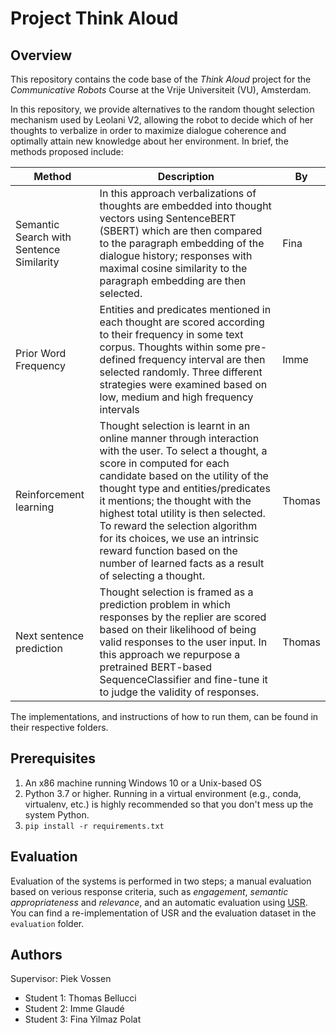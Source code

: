 # Project Think Aloud

## Overview

This repository contains the code base of the *Think Aloud* project for the *Communicative Robots* Course at the Vrije Universiteit (VU), Amsterdam.

In this repository, we provide alternatives to the random thought selection mechanism used by Leolani V2, allowing the robot to decide which of her thoughts to verbalize in order to maximize dialogue coherence and optimally attain new knowledge about her environment. In brief, the methods proposed include:

| Method        | Description | By |
|---------------|-------------|----|
| Semantic Search with Sentence Similarity| In this approach verbalizations of thoughts are embedded into thought vectors using SentenceBERT (SBERT) which are then compared to the paragraph embedding of the dialogue history; responses with maximal cosine similarity to the paragraph embedding are then selected. | Fina |
| Prior Word Frequency                    | Entities and predicates mentioned in each thought are scored according to their frequency in some text corpus. Thoughts within some pre-defined frequency interval are then selected randomly. Three different strategies were examined based on low, medium and high frequency intervals | Imme |
| Reinforcement learning                  | Thought selection is learnt in an online manner through interaction with the user. To select a thought, a score in computed for each candidate based on the utility of the thought type and entities/predicates it mentions; the thought with the highest total utility is then selected. To reward the selection algorithm for its choices, we use an intrinsic reward function based on the number of learned facts as a result of selecting a thought. | Thomas |
| Next sentence prediction                | Thought selection is framed as a prediction problem in which responses by the replier are scored based on their likelihood of being valid responses to the user input. In this approach we repurpose a pretrained BERT-based SequenceClassifier and fine-tune it to judge the validity of responses. | Thomas |

The implementations, and instructions of how to run them, can be found in their respective folders.

## Prerequisites

1. An x86 machine running Windows 10 or a Unix-based OS
1. Python 3.7 or higher. Running in a virtual environment (e.g., conda, virtualenv, etc.) is highly recommended so that you don't mess up the system Python.
1. `pip install -r requirements.txt`

## Evaluation

Evaluation of the systems is performed in two steps; a manual evaluation based on verious response criteria, such as *engagement*, *semantic appropriateness* and *relevance*, and an automatic evaluation using [USR](https://github.com/Shikib/usr). You can find a re-implementation of USR and the evaluation dataset in the `evaluation` folder.

## Authors

Supervisor: Piek Vossen

- Student 1: Thomas Bellucci
- Student 2: Imme Glaudé
- Student 3: Fina Yilmaz Polat
